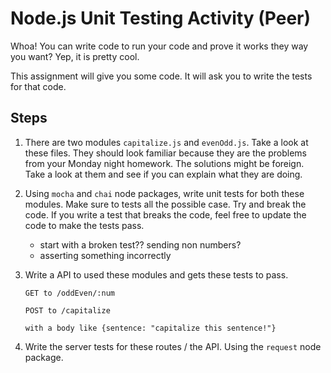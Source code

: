 # Node.js Unit Testing Activity (Peer)

Whoa! You can write code to run your code and prove it works they way you want? Yep, it is pretty cool. 

This assignment will give you some code. It will ask you to write the tests for that code. 

## Steps
1. There are two modules `capitalize.js` and `evenOdd.js`. Take a look at these files. They should look familiar because they are the problems from your Monday night homework. The solutions might be foreign. Take a look at them and see if you can explain what they are doing.
2. Using `mocha` and `chai` node packages, write unit tests for both these modules. Make sure to tests all the possible case. Try and break the code. If you write a test that breaks the code, feel free to update the code to make the tests pass.
	- start with a broken test?? sending non numbers?
	- asserting something incorrectly
3. Write a API to used these modules and gets these tests to pass. 

	```
	GET to /oddEven/:num
	```
	
	```
	POST to /capitalize
	
	with a body like {sentence: "capitalize this sentence!"}
	```
4. Write the server tests for these routes / the API. Using the `request` node package.





